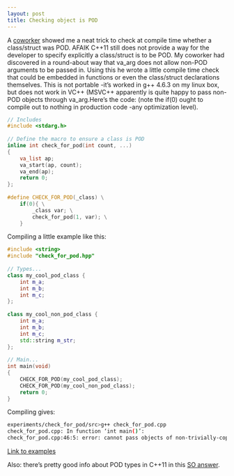 ```yaml
---
layout: post
title: Checking object is POD
---
```


A [coworker](https://twitter.com/daveisangry) showed me a neat trick to check at compile time whether a class/struct was POD.  AFAIK C++11 still does not provide a way for the developer to specify explicitly a class/struct is to be POD.  My coworker had discovered in a round-about way that va_arg does not allow non-POD arguments to be passed in.  Using this he wrote a little compile time check that could be embedded in functions or even the class/struct declarations themselves.  This is not portable -it’s worked in g++ 4.6.3 on my linux box, but does not work in VC++ (MSVC++ apparently is quite happy to pass non-POD objects through va_arg.Here’s the code: (note the if(0) ought to compile out to nothing in production code -any optimization level).

```cpp
// Includes
#include <stdarg.h>
  
// Define the macro to ensure a class is POD
inline int check_for_pod(int count, ...)
{
    va_list ap;
    va_start(ap, count);
    va_end(ap);
    return 0;
};
  
#define CHECK_FOR_POD(_class) \
    if(0){ \
        _class var; \
        check_for_pod(1, var); \
    }

```

Compiling a little example like this:

```cpp
#include <string>
#include "check_for_pod.hpp"
  
// Types...
class my_cool_pod_class {
    int m_a;
    int m_b;
    int m_c;
};
  
class my_cool_non_pod_class {
    int m_a;
    int m_b;
    int m_c;
    std::string m_str;
};
  
// Main...
int main(void)
{
    CHECK_FOR_POD(my_cool_pod_class);
    CHECK_FOR_POD(my_cool_non_pod_class);
    return 0;
}
```

Compiling gives:


```sh
experiments/check_for_pod/src>g++ check_for_pod.cpp
check_for_pod.cpp: In function ‘int main()’:
check_for_pod.cpp:46:5: error: cannot pass objects of non-trivially-copyable type ‘class my_cool_non_pod_class’ through ‘...’
```

[Link to examples](https://github.com/tinselcity/experiments/tree/master/check_for_pod)

Also: there’s pretty good info about POD types in C++11 in this [SO answer](https://stackoverflow.com/questions/4178175/what-are-aggregates-and-pods-and-how-why-are-they-special/7189821#7189821).

